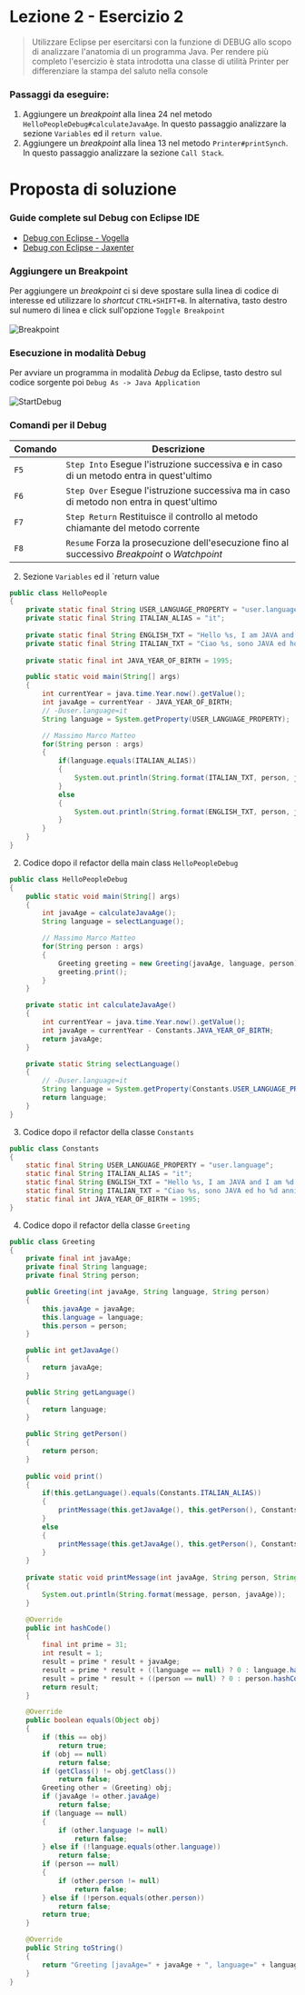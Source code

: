 # Lezione 2 - Esercizio 2

> Utilizzare Eclipse per esercitarsi con la funzione di DEBUG allo scopo di analizzare l'anatomia di un programma Java.
> Per rendere più completo l'esercizio è stata introdotta una classe di utilità Printer per differenziare la stampa del saluto nella console

### Passaggi da eseguire:
1. Aggiungere un _breakpoint_ alla linea 24 nel metodo `HelloPeopleDebug#calculateJavaAge`. In questo passaggio analizzare la sezione `Variables` ed il `return value`.
2.  Aggiungere un _breakpoint_ alla linea 13 nel metodo `Printer#printSynch`. In questo passaggio analizzare la sezione `Call Stack`.


# Proposta di soluzione

### Guide complete sul Debug con Eclipse IDE

- [Debug con Eclipse - Vogella][tutorialdebugvogella] 
- [Debug con Eclipse - Jaxenter][tutorialdebugjaxenter]

### Aggiungere un Breakpoint
Per aggiungere un _breakpoint_ ci si deve spostare sulla linea di codice di interesse ed utilizzare lo  _shortcut_ `CTRL+SHIFT+B`. In alternativa, tasto destro sul numero di linea e click sull'opzione `Toggle Breakpoint` <br/><br/>
![Breakpoint](../../../../../resources/images/debug/debug.breakpoint_x70.png) <br/>

### Esecuzione in modalità Debug
Per avviare un programma in modalità _Debug_ da Eclipse, tasto destro sul codice sorgente poi `Debug As -> Java Application` <br/><br/>
![StartDebug](../../../../../resources/images/debug/debug.startdebug_x70.png) <br/>

### Comandi per il Debug

Comando | Descrizione
------------ | -------------
`F5` | `Step Into` Esegue l'istruzione successiva e in caso di un metodo entra in quest'ultimo
`F6` | `Step Over` Esegue l'istruzione successiva ma in caso di metodo non entra in quest'ultimo 
`F7` | `Step Return` Restituisce il controllo al metodo chiamante del metodo corrente
`F8` | `Resume` Forza la prosecuzione dell'esecuzione fino al successivo _Breakpoint_ o _Watchpoint_

2. Sezione `Variables` ed il `return value

```java
public class HelloPeople
{
	private static final String USER_LANGUAGE_PROPERTY = "user.language";
	private static final String ITALIAN_ALIAS = "it";
	
	private static final String ENGLISH_TXT = "Hello %s, I am JAVA and I am %d years old!";
	private static final String ITALIAN_TXT = "Ciao %s, sono JAVA ed ho %d anni!";
	
	private static final int JAVA_YEAR_OF_BIRTH = 1995;

	public static void main(String[] args)
	{
		int currentYear = java.time.Year.now().getValue();
		int javaAge = currentYear - JAVA_YEAR_OF_BIRTH;
		// -Duser.language=it
		String language = System.getProperty(USER_LANGUAGE_PROPERTY);

		// Massimo Marco Matteo
		for(String person : args)
		{
			if(language.equals(ITALIAN_ALIAS))
			{
				System.out.println(String.format(ITALIAN_TXT, person, javaAge));
			}
			else
			{
				System.out.println(String.format(ENGLISH_TXT, person, javaAge));
			}
		}
	}
}
```

2. Codice dopo il refactor della main class `HelloPeopleDebug`

```java
public class HelloPeopleDebug
{
	public static void main(String[] args)
	{
		int javaAge = calculateJavaAge();
		String language = selectLanguage();

		// Massimo Marco Matteo
		for(String person : args)
		{
			Greeting greeting = new Greeting(javaAge, language, person);
			greeting.print();
		}
	}

	private static int calculateJavaAge()
	{
		int currentYear = java.time.Year.now().getValue();
		int javaAge = currentYear - Constants.JAVA_YEAR_OF_BIRTH;
		return javaAge;
	}

	private static String selectLanguage()
	{
		// -Duser.language=it
		String language = System.getProperty(Constants.USER_LANGUAGE_PROPERTY);
		return language;
	}
}
```

3. Codice dopo il refactor della classe `Constants`

```java
public class Constants
{
	static final String USER_LANGUAGE_PROPERTY = "user.language";
	static final String ITALIAN_ALIAS = "it";
	static final String ENGLISH_TXT = "Hello %s, I am JAVA and I am %d years old!";
	static final String ITALIAN_TXT = "Ciao %s, sono JAVA ed ho %d anni!";
	static final int JAVA_YEAR_OF_BIRTH = 1995;
}
```

4. Codice dopo il refactor della classe `Greeting`

```java
public class Greeting
{
	private final int javaAge;
	private final String language;
	private final String person;

	public Greeting(int javaAge, String language, String person)
	{
		this.javaAge = javaAge;
		this.language = language;
		this.person = person;
	}

	public int getJavaAge()
	{
		return javaAge;
	}

	public String getLanguage()
	{
		return language;
	}

	public String getPerson()
	{
		return person;
	}
	
	public void print()
	{
		if(this.getLanguage().equals(Constants.ITALIAN_ALIAS))
		{
			printMessage(this.getJavaAge(), this.getPerson(), Constants.ITALIAN_TXT);
		}
		else
		{
			printMessage(this.getJavaAge(), this.getPerson(), Constants.ENGLISH_TXT);
		}
	}
	
	private static void printMessage(int javaAge, String person, String message)
	{
		System.out.println(String.format(message, person, javaAge));
	}

	@Override
	public int hashCode()
	{
		final int prime = 31;
		int result = 1;
		result = prime * result + javaAge;
		result = prime * result + ((language == null) ? 0 : language.hashCode());
		result = prime * result + ((person == null) ? 0 : person.hashCode());
		return result;
	}

	@Override
	public boolean equals(Object obj)
	{
		if (this == obj)
			return true;
		if (obj == null)
			return false;
		if (getClass() != obj.getClass())
			return false;
		Greeting other = (Greeting) obj;
		if (javaAge != other.javaAge)
			return false;
		if (language == null)
		{
			if (other.language != null)
				return false;
		} else if (!language.equals(other.language))
			return false;
		if (person == null)
		{
			if (other.person != null)
				return false;
		} else if (!person.equals(other.person))
			return false;
		return true;
	}

	@Override
	public String toString()
	{
		return "Greeting [javaAge=" + javaAge + ", language=" + language + ", person=" + person + "]";
	}
}
```


[tutorialdebugjaxenter]: <https://jaxenter.com/debugging-eclipse-ide-java-devs-135362.html>
[tutorialdebugvogella]: <https://www.vogella.com/tutorials/EclipseDebugging/article.html>
